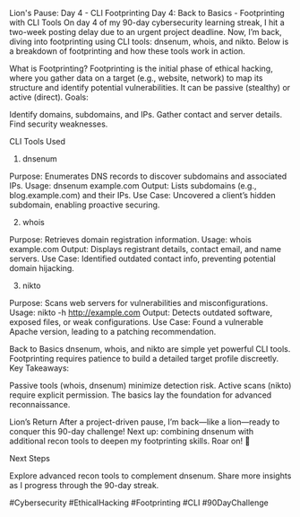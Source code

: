 Lion's Pause: Day 4 - CLI Footprinting
Day 4: Back to Basics - Footprinting with CLI Tools
On day 4 of my 90-day cybersecurity learning streak, I hit a two-week posting delay due to an urgent project deadline. Now, I’m back, diving into footprinting using CLI tools: dnsenum, whois, and nikto. Below is a breakdown of footprinting and how these tools work in action.

What is Footprinting?
Footprinting is the initial phase of ethical hacking, where you gather data on a target (e.g., website, network) to map its structure and identify potential vulnerabilities. It can be passive (stealthy) or active (direct).
Goals:

Identify domains, subdomains, and IPs.
Gather contact and server details.
Find security weaknesses.


CLI Tools Used
1. dnsenum

Purpose: Enumerates DNS records to discover subdomains and associated IPs.
Usage: dnsenum example.com
Output: Lists subdomains (e.g., blog.example.com) and their IPs.
Use Case: Uncovered a client’s hidden subdomain, enabling proactive securing.

2. whois

Purpose: Retrieves domain registration information.
Usage: whois example.com
Output: Displays registrant details, contact email, and name servers.
Use Case: Identified outdated contact info, preventing potential domain hijacking.

3. nikto

Purpose: Scans web servers for vulnerabilities and misconfigurations.
Usage: nikto -h http://example.com
Output: Detects outdated software, exposed files, or weak configurations.
Use Case: Found a vulnerable Apache version, leading to a patching recommendation.


Back to Basics
dnsenum, whois, and nikto are simple yet powerful CLI tools. Footprinting requires patience to build a detailed target profile discreetly.
Key Takeaways:

Passive tools (whois, dnsenum) minimize detection risk.
Active scans (nikto) require explicit permission.
The basics lay the foundation for advanced reconnaissance.


Lion’s Return
After a project-driven pause, I’m back—like a lion—ready to conquer this 90-day challenge! Next up: combining dnsenum with additional recon tools to deepen my footprinting skills. Roar on! 🦁

Next Steps

Explore advanced recon tools to complement dnsenum.
Share more insights as I progress through the 90-day streak.

#Cybersecurity #EthicalHacking #Footprinting #CLI #90DayChallenge
